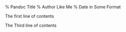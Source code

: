 % Pandoc Title
% Author Like Me
% Date in Some Format

The first line of contents

The Third line of contents
